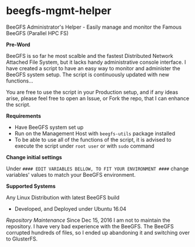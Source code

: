 # beegfs-mgmt-helper
BeeGFS Administrator's Helper - Easily manage and monitor the Famous BeeGFS (Parallel HPC FS)



**Pre-Word**

BeeGFS is so far he most scalble and the fastest Distributed Network Attached File System, but it lacks handy administrative console interface. 
I have created a script to have an easy way to monitor and administer the BeeGFS system setup. The script is continuously updated with new functions...

You are free to use the script in your Production setup, and if any ideas arise, please feel free to open an Issue, or Fork the repo, that I can enhance the script. 

**Requirements**
* Have BeeGFS system set up
* Run on the Management Host with `beegfs-utils` package installed
* To be able to use all of the functions of the script, it is advised to execute the script under `root user` or with `sudo` command

**Change initial settings**

Under `#### EDIT VARIABLES BELLOW, TO FIT YOUR ENVIRONMENT ####` change variables' values to match your BeeGFS environment.

**Supported Systems**

Any Linux Distribution with latest BeeGFS build
* Developed, and Deployed under Ubuntu 16.04


*Repository Maintenance*
Since Dec 15, 2016 I am not to maintain the repository. I have very bad experience with the BeeGFS. The BeeGFS corrupted hundreds of files, so I ended up abandoning it and switching over to GlusterFS.
